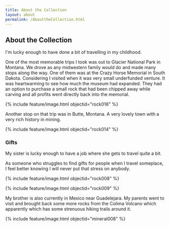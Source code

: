 ```yaml
---
title: About the Collection
layout: about
permalink: /AbouttheCollection.html
---
```


## About the Collection 

I'm lucky enough to have done a bit of travelling in my childhood. 

One of the most memorable trips I took was out to Glacier National Park in Montana. We drove as any midwestern family would do and made many stops along the way. One of them was at the Crazy Horse Memorial in South Dakota. Considering I visited when it was very small underfunded venture. It was heartwarming to see how much the museum had expanded. They had an option to purchase a small rock that had been chipped away while carving and all profits went directly back into the memorial. 

{% include feature/image.html objectid="rock016" %}

Another stop on that trip was in Butte, Montana. A very lovely town with a very rich history in mining.  

{% include feature/image.html objectid="rock014" %}

### Gifts
My sister is lucky enough to have a job where she gets to travel quite a bit. 

As someone who struggles to find gifts for people when I travel someplace, I feel better knowing I will never put that stress on anybody. 

{% include feature/image.html objectid="rock008" %} 

{% include feature/image.html objectid="rock009" %}

My brother is also currently in Mexico near Guadelejara. My parents went to visit and brought back some more rocks from the Colima Volcano which apparently which has some strenuous hiking trails around it. 

{% include feature/image.html objectid="mineral008" %}



